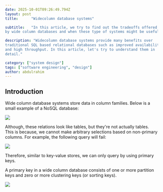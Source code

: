 ```yaml
---
date: 2025-10-01T09:26:49.794Z
layout: post
title:      "Widecolumn database systems"

subtitle:   "In this article, we try to find out the tradeoffs offered
by wide column databases and when these type of systems might be useful"

description: "Widecolumn database systems provide many benefits over
traditional SQL based relational databases such as improved availability
and high throughput. In this article, let's try to understand them in
detail."

category: ["system design"]
tags: ["software engineering", "design"]
author: abdulrahim
---
```



## Introduction

Wide column database systems store data in column families.  Below is a
small example of a NoSQL database:

![](https://i.ibb.co/63Z3pgf/Screenshot-from-2025-10-01-15-02-33.png)


Although, these relations look like tables, but they're not actually
tables. This is because, we cannot make arbitrary selections based on
non-primary columns. For example, the following query will fail:

![](https://i.ibb.co/0j2HPHCS/Screenshot-from-2025-10-01-15-02-18.png)

Therefore, similar to key-value stores, we can only query by using
primary keys.

A primary key in a wide column database consists of one or more
partition keys and zero or more clustering keys (or sorting keys).

![](https://i.ibb.co/WWdnh1KD/Screenshot-from-2025-10-01-18-52-38.png)




